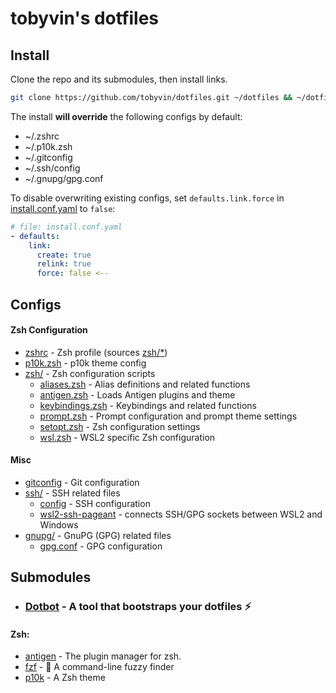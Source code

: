 tobyvin's dotfiles
==================


Install
-------

Clone the repo and its submodules, then install links.

```sh
git clone https://github.com/tobyvin/dotfiles.git ~/dotfiles && ~/dotfiles/install
```

The install **will override** the following configs by default:
- ~/.zshrc
- ~/.p10k.zsh
- ~/.gitconfig
- ~/.ssh/config
- ~/.gnupg/gpg.conf


To disable overwriting existing configs, set `defaults.link.force` in [install.conf.yaml](install.conf.yaml) to `false`:

```yaml
# file: install.conf.yaml
- defaults:
    link:
      create: true
      relink: true
      force: false <--
```

Configs
-------

#### Zsh Configuration
- [zshrc](zshrc) - Zsh profile (sources [zsh/*](zsh))
- [p10k.zsh](p10k.zsh) - p10k theme config 
- [zsh/](zsh) - Zsh configuration scripts
  - [aliases.zsh](zsh/aliases.zsh) - Alias definitions and related functions 
  - [antigen.zsh](zsh/antigen.zsh) - Loads Antigen plugins and theme
  - [keybindings.zsh](zsh/keybindings.zsh) - Keybindings and related functions
  - [prompt.zsh](zsh/prompt.zsh) - Prompt configuration and prompt theme settings 
  - [setopt.zsh](zsh/setopt.zsh) - Zsh configuration settings
  - [wsl.zsh](zsh/wsl.zsh) - WSL2 specific Zsh configuration

#### Misc

- [gitconfig](gitconfig) - Git configuration
- [ssh/](ssh) - SSH related files
  - [config](ssh/config) - SSH configuration
  - [wsl2-ssh-pageant](ssh/wsl2-ssh-pageant.exe) - connects SSH/GPG sockets between WSL2 and Windows
- [gnupg/](gnupg) - GnuPG (GPG) related files
  - [gpg.conf](gnupg/gpg.conf) - GPG configuration
  
Submodules
----------

- ### [Dotbot](https://github.com/anishathalye/dotbot) - A tool that bootstraps your dotfiles ⚡️

#### Zsh:
- [antigen](https://github.com/zsh-users/antigen) - The plugin manager for zsh.
- [fzf](https://github.com/junegunn/fzf) - 🌸 A command-line fuzzy finder
- [p10k](https://github.com/romkatv/powerlevel10k) - A Zsh theme